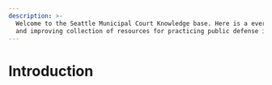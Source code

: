 ```yaml
---
description: >-
  Welcome to the Seattle Municipal Court Knowledge base. Here is a ever evolving
  and improving collection of resources for practicing public defense in SMC.
---
```


# Introduction

